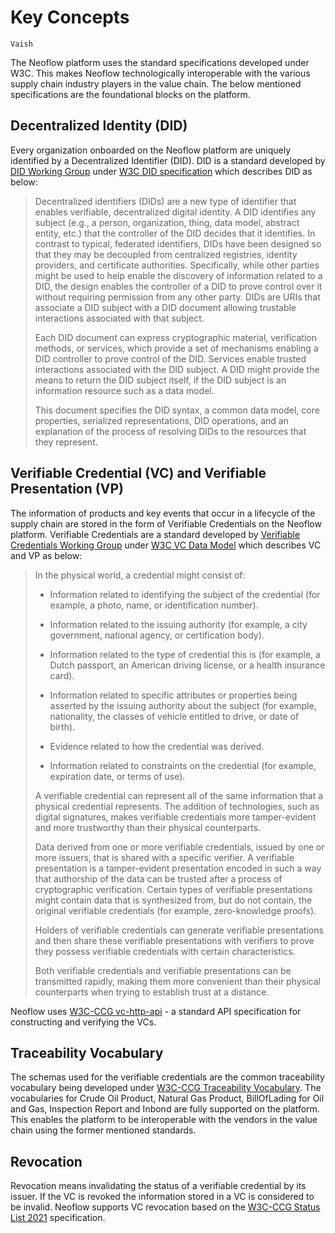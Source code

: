 # Key Concepts

`Vaish`

The Neoflow platform uses the standard specifications developed under W3C. This makes Neoflow technologically interoperable with the various supply chain industry players in the value chain. The below mentioned specifications are the foundational blocks on the platform.

## Decentralized Identity (DID)

Every organization onboarded on the Neoflow platform are uniquely identified by a Decentralized Identifier (DID). DID is a standard developed by [DID Working Group](https://www.w3.org/2019/did-wg/) under [W3C DID specification](https://www.w3.org/TR/did-core) which describes DID as below: 

> Decentralized identifiers (DIDs) are a new type of identifier that enables verifiable, decentralized digital identity. A DID identifies any subject (e.g., a person, organization, thing, data model, abstract entity, etc.) that the controller of the DID decides that it identifies. In contrast to typical, federated identifiers, DIDs have been designed so that they may be decoupled from centralized registries, identity providers, and certificate authorities. Specifically, while other parties might be used to help enable the discovery of information related to a DID, the design enables the controller of a DID to prove control over it without requiring permission from any other party. DIDs are URIs that associate a DID subject with a DID document allowing trustable interactions associated with that subject. 
>
> Each DID document can express cryptographic material, verification methods, or services, which provide a set of mechanisms enabling a DID controller to prove control of the DID. Services enable trusted interactions associated with the DID subject. A DID might provide the means to return the DID subject itself, if the DID subject is an information resource such as a data model. 
>
> This document specifies the DID syntax, a common data model, core properties, serialized representations, DID operations, and an explanation of the process of resolving DIDs to the resources that they represent. 

## Verifiable Credential (VC) and Verifiable Presentation (VP)

The information of products and key events that occur in a lifecycle of the supply chain are stored in the form of Verifiable Credentials on the Neoflow platform. Verifiable Credentials are a standard developed by [Verifiable Credentials Working Group](https://www.w3.org/2017/vc/WG/) under [W3C VC Data Model](https://www.w3.org/TR/vc-data-model) which describes VC and VP as below: 

>In the physical world, a credential might consist of: 
>
> - Information related to identifying the subject of the credential (for example, a photo, name, or identification number).
> - Information related to the issuing authority (for example, a city government, national agency, or certification body). 
>
> - Information related to the type of credential this is (for example, a Dutch passport, an American driving license, or a health insurance card). 
>
> - Information related to specific attributes or properties being asserted by the issuing authority about the subject (for example, nationality, the classes of vehicle entitled to drive, or date of birth). 
>
> - Evidence related to how the credential was derived. 
>
> - Information related to constraints on the credential (for example, expiration date, or terms of use). 
>
>A verifiable credential can represent all of the same information that a physical credential represents. The addition of technologies, such as digital signatures, makes verifiable credentials more tamper-evident and more trustworthy than their physical counterparts. 
>
>Data derived from one or more verifiable credentials, issued by one or more issuers, that is shared with a specific verifier. A verifiable presentation is a tamper-evident presentation encoded in such a way that authorship of the data can be trusted after a process of cryptographic verification. Certain types of verifiable presentations might contain data that is synthesized from, but do not contain, the original verifiable credentials (for example, zero-knowledge proofs). 
>
>Holders of verifiable credentials can generate verifiable presentations and then share these verifiable presentations with verifiers to prove they possess verifiable credentials with certain characteristics. 
>
>Both verifiable credentials and verifiable presentations can be transmitted rapidly, making them more convenient than their physical counterparts when trying to establish trust at a distance.  

Neoflow uses [W3C-CCG vc-http-api](https://github.com/w3c-ccg/vc-http-api) - a standard API specification for constructing and verifying the VCs. 

## Traceability Vocabulary

The schemas used for the verifiable credentials are the common traceability vocabulary being developed under [W3C-CCG Traceability Vocabulary](https://w3c-ccg.github.io/traceability-vocab/). The vocabularies for Crude Oil Product, Natural Gas Product, BillOfLading for Oil and Gas, Inspection Report and Inbond are fully supported on the platform. This enables the platform to be interoperable with the vendors in the value chain using the former mentioned standards. 

## Revocation

Revocation means invalidating the status of a verifiable credential by its issuer. If the VC is revoked the information stored in a VC is considered to be invalid. Neoflow supports VC revocation based on the [W3C-CCG Status List 2021](https://w3c-ccg.github.io/vc-status-list-2021/) specification. 
